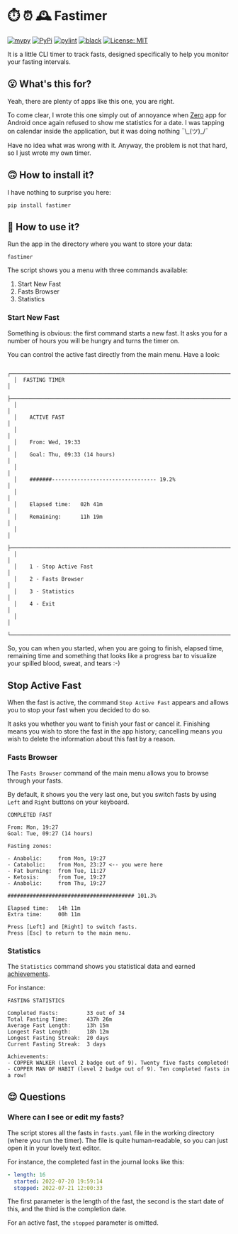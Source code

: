 # ⏱️ ⏰ 🕰️ Fastimer

[![mypy](https://github.com/vkostyanetsky/BlogBuilder/actions/workflows/mypy.yml/badge.svg)](https://github.com/vkostyanetsky/BlogBuilder/actions/workflows/mypy.yml) [![PyPi](https://img.shields.io/pypi/v/fastimer)](https://pypi.org/project/fastimer/) [![pylint](https://github.com/vkostyanetsky/Fastimer/actions/workflows/pylint.yml/badge.svg)](https://github.com/vkostyanetsky/Fastimer/actions/workflows/pylint.yml) [![black](https://github.com/vkostyanetsky/Fastimer/actions/workflows/black.yml/badge.svg)](https://github.com/vkostyanetsky/Fastimer/actions/workflows/black.yml) [![License: MIT](https://img.shields.io/badge/License-MIT-yellow.svg)](https://opensource.org/licenses/MIT)

It is a little CLI timer to track fasts, designed specifically to help you monitor your fasting intervals.  

## 😮 What's this for?

Yeah, there are plenty of apps like this one, you are right.

To come clear, I wrote this one simply out of annoyance when [Zero](https://www.zerolongevity.com/) app for Android once again refused to show me statistics for a date. I was tapping on calendar inside the application, but it was doing nothing ¯\\\_(ツ)\_/¯

Have no idea what was wrong with it. Anyway, the problem is not that hard, so I just wrote my own timer.

## 🙃 How to install it?

I have nothing to surprise you here:

```commandline
pip install fastimer
```

## 🙂 How to use it?

Run the app in the directory where you want to store your data:

```commandline
fastimer
```

The script shows you a menu with three commands available: 

1. Start New Fast
2. Fasts Browser
3. Statistics  

### Start New Fast

Something is obvious: the first command starts a new fast. It asks you for a number of hours you will be hungry and turns the timer on.

You can control the active fast directly from the main menu. Have a look:

```
  ┌───────────────────────────────────────────────────────────────────────────┐
  │  FASTING TIMER                                                            │
  ├───────────────────────────────────────────────────────────────────────────┤
  │                                                                           │
  │    ACTIVE FAST                                                            │
  │                                                                           │
  │    From: Wed, 19:33                                                       │
  │    Goal: Thu, 09:33 (14 hours)                                            │
  │                                                                           │
  │    #######--------------------------------- 19.2%                         │
  │                                                                           │
  │    Elapsed time:   02h 41m                                                │
  │    Remaining:      11h 19m                                                │
  │                                                                           │
  ├───────────────────────────────────────────────────────────────────────────┤
  │                                                                           │
  │    1 - Stop Active Fast                                                   │
  │    2 - Fasts Browser                                                      │
  │    3 - Statistics                                                         │
  │    4 - Exit                                                               │
  │                                                                           │
  └───────────────────────────────────────────────────────────────────────────┘
```

So, you can when you started, when you are going to finish, elapsed time, remaining time and something that looks like a progress bar to visualize your spilled blood, sweat, and tears :-)

## Stop Active Fast

When the fast is active, the command `Stop Active Fast` appears and allows you to stop your fast when you decided to do so.

It asks you whether you want to finish your fast or cancel it. Finishing means you wish to store the fast in the app history; cancelling means you wish to delete the information about this fast by a reason. 

### Fasts Browser

The `Fasts Browser` command of the main menu allows you to browse through your fasts.

By default, it shows you the very last one, but you switch fasts by using `Left` and `Right` buttons on your keyboard. 

```
COMPLETED FAST

From: Mon, 19:27
Goal: Tue, 09:27 (14 hours)

Fasting zones:

- Anabolic:     from Mon, 19:27
- Catabolic:    from Mon, 23:27 <-- you were here
- Fat burning:  from Tue, 11:27
- Ketosis:      from Tue, 19:27
- Anabolic:     from Thu, 19:27

######################################## 101.3%

Elapsed time:   14h 11m
Extra time:     00h 11m

Press [Left] and [Right] to switch fasts.
Press [Esc] to return to the main menu.
```

### Statistics

The `Statistics` command shows you statistical data and earned [achievements](Achievements.md).

For instance:

```
FASTING STATISTICS

Completed Fasts:         33 out of 34
Total Fasting Time:      437h 26m
Average Fast Length:     13h 15m
Longest Fast Length:     18h 12m
Longest Fasting Streak:  20 days
Current Fasting Streak:  3 days

Achievements:
- COPPER WALKER (level 2 badge out of 9). Twenty five fasts completed!
- COPPER MAN OF HABIT (level 2 badge out of 9). Ten completed fasts in a row!
```

## 😌 Questions 

### Where can I see or edit my fasts?

The script stores all the fasts in `fasts.yaml` file in the working directory (where you run the timer). The file is quite human-readable, so you can just open it in your lovely text editor.

For instance, the completed fast in the journal looks like this:

```yaml
- length: 16
  started: 2022-07-20 19:59:14
  stopped: 2022-07-21 12:00:33
```

The first parameter is the length of the fast, the second is the start date of this, and the third is the completion date.

For an active fast, the `stopped` parameter is omitted.
